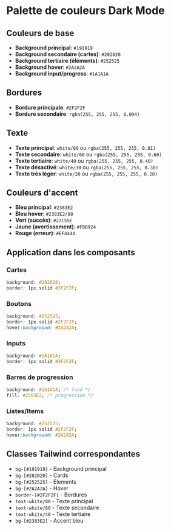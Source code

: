 # Palette de couleurs Dark Mode

## Couleurs de base
- **Background principal**: `#191919`
- **Background secondaire (cartes)**: `#202020`
- **Background tertiaire (éléments)**: `#252525`
- **Background hover**: `#2A2A2A`
- **Background input/progress**: `#1A1A1A`

## Bordures
- **Bordure principale**: `#2F2F2F`
- **Bordure secondaire**: `rgba(255, 255, 255, 0.094)`

## Texte
- **Texte principal**: `white/80` ou `rgba(255, 255, 255, 0.81)`
- **Texte secondaire**: `white/60` ou `rgba(255, 255, 255, 0.60)`
- **Texte tertiaire**: `white/40` ou `rgba(255, 255, 255, 0.40)`
- **Texte désactivé**: `white/30` ou `rgba(255, 255, 255, 0.30)`
- **Texte très léger**: `white/20` ou `rgba(255, 255, 255, 0.20)`

## Couleurs d'accent
- **Bleu principal**: `#2383E2`
- **Bleu hover**: `#2383E2/80`
- **Vert (succès)**: `#22C55E`
- **Jaune (avertissement)**: `#FBB924`
- **Rouge (erreur)**: `#EF4444`

## Application dans les composants

### Cartes
```css
background: #202020;
border: 1px solid #2F2F2F;
```

### Boutons
```css
background: #252525;
border: 1px solid #2F2F2F;
hover:background: #2A2A2A;
```

### Inputs
```css
background: #1A1A1A;
border: 1px solid #2F2F2F;
```

### Barres de progression
```css
background: #1A1A1A; /* fond */
fill: #2383E2; /* progression */
```

### Listes/Items
```css
background: #252525;
border: 1px solid #2F2F2F;
hover:background: #2A2A2A;
```

## Classes Tailwind correspondantes
- `bg-[#191919]` - Background principal
- `bg-[#202020]` - Cards
- `bg-[#252525]` - Elements
- `bg-[#2A2A2A]` - Hover
- `border-[#2F2F2F]` - Bordures
- `text-white/80` - Texte principal
- `text-white/60` - Texte secondaire
- `text-white/40` - Texte tertiaire
- `bg-[#2383E2]` - Accent bleu